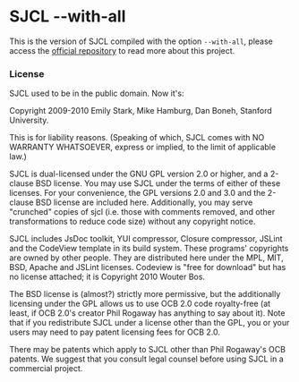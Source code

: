 # SJCL --with-all

This is the version of SJCL compiled with the option `--with-all`, please access
the [official repository][0] to read more about this project.

### License

SJCL used to be in the public domain.  Now it's:

Copyright 2009-2010 Emily Stark, Mike Hamburg, Dan Boneh, Stanford University.

This is for liability reasons.  (Speaking of which, SJCL comes with NO
WARRANTY WHATSOEVER, express or implied, to the limit of applicable
law.)

SJCL is dual-licensed under the GNU GPL version 2.0 or higher, and a
2-clause BSD license.  You may use SJCL under the terms of either of
these licenses.  For your convenience, the GPL versions 2.0 and 3.0
and the 2-clause BSD license are included here.  Additionally, you may
serve "crunched" copies of sjcl (i.e. those with comments removed,
and other transformations to reduce code size) without any copyright
notice.

SJCL includes JsDoc toolkit, YUI compressor, Closure compressor,
JSLint and the CodeView template in its build system.  These programs'
copyrights are owned by other people.  They are distributed here under
the MPL, MIT, BSD, Apache and JSLint licenses.  Codeview is "free for
download" but has no license attached; it is Copyright 2010 Wouter Bos.

The BSD license is (almost?) strictly more permissive, but the
additionally licensing under the GPL allows us to use OCB 2.0 code
royalty-free (at least, if OCB 2.0's creator Phil Rogaway has anything
to say about it).  Note that if you redistribute SJCL under a license
other than the GPL, you or your users may need to pay patent licensing
fees for OCB 2.0.

There may be patents which apply to SJCL other than Phil Rogaway's OCB
patents.  We suggest that you consult legal counsel before using SJCL
in a commercial project.

[0]: https://github.com/bitwiseshiftleft/sjcl
